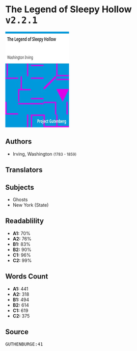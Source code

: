 # The Legend of Sleepy Hollow <kbd>v2.2.1</kbd>

![](./cover.medium.jpg "")

## Authors


 - Irving, Washington <small>(1783 - 1859)</small>

## Translators



## Subjects


 - Ghosts
 - New York (State)

## Readablility


 - **A1:** 70%
 - **A2:** 76%
 - **B1:** 83%
 - **B2:** 90%
 - **C1:** 96%
 - **C2:** 99%

## Words Count


 - **A1:** 441
 - **A2:** 318
 - **B1:** 494
 - **B2:** 614
 - **C1:** 619
 - **C2:** 375

## Source


<kbd>GUTHENBURGE:41</kbd>
